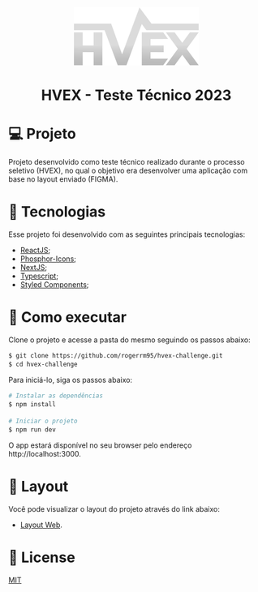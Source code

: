 <div align='center'>
  <img src="./public/assets/logo.svg" alt="Logo">
</div>

<h1 align='center'>
HVEX - Teste Técnico 2023
</h1>

 # 💻 Projeto
 
 Projeto desenvolvido como teste técnico realizado durante o processo seletivo (HVEX), no qual o objetivo era desenvolver uma aplicação com base no layout enviado (FIGMA).
 
 # 🧪 Tecnologias

Esse projeto foi desenvolvido com as seguintes principais tecnologias:
- [ReactJS](https://pt-br.reactjs.org/);
- [Phosphor-Icons](https://phosphoricons.com/);
- [NextJS](https://nextjs.org/);
- [Typescript](https://www.typescriptlang.org/);
- [Styled Components](https://styled-components.com/);

# 🚀 Como executar

Clone o projeto e acesse a pasta do mesmo seguindo os passos abaixo:

```bash
$ git clone https://github.com/rogerrm95/hvex-challenge.git
$ cd hvex-challenge
```
Para iniciá-lo, siga os passos abaixo:
```bash
# Instalar as dependências
$ npm install

# Iniciar o projeto
$ npm run dev
```
O app estará disponível no seu browser pelo endereço http://localhost:3000.

# 🎨 Layout
Você pode visualizar o layout do projeto através do link abaixo:
- [Layout Web](https://www.figma.com/file/7Q4FmRtLbLdvMBAhFMjw0g/Desafio-FRONT-HVEX-(C%C3%B3pia)?node-id=0-1&t=ODf0r1rpaUGu8YpZ-0).

# 📃 License
[MIT](https://choosealicense.com/licenses/mit/)
